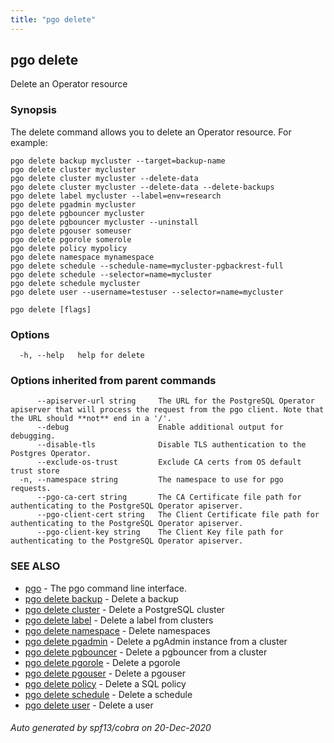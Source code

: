 ```yaml
---
title: "pgo delete"
---
```

## pgo delete

Delete an Operator resource

### Synopsis

The delete command allows you to delete an Operator resource. For example:

	pgo delete backup mycluster --target=backup-name
	pgo delete cluster mycluster
	pgo delete cluster mycluster --delete-data
	pgo delete cluster mycluster --delete-data --delete-backups
	pgo delete label mycluster --label=env=research
	pgo delete pgadmin mycluster
	pgo delete pgbouncer mycluster
	pgo delete pgbouncer mycluster --uninstall
	pgo delete pgouser someuser
	pgo delete pgorole somerole
	pgo delete policy mypolicy
	pgo delete namespace mynamespace
	pgo delete schedule --schedule-name=mycluster-pgbackrest-full
	pgo delete schedule --selector=name=mycluster
	pgo delete schedule mycluster
	pgo delete user --username=testuser --selector=name=mycluster

```
pgo delete [flags]
```

### Options

```
  -h, --help   help for delete
```

### Options inherited from parent commands

```
      --apiserver-url string     The URL for the PostgreSQL Operator apiserver that will process the request from the pgo client. Note that the URL should **not** end in a '/'.
      --debug                    Enable additional output for debugging.
      --disable-tls              Disable TLS authentication to the Postgres Operator.
      --exclude-os-trust         Exclude CA certs from OS default trust store
  -n, --namespace string         The namespace to use for pgo requests.
      --pgo-ca-cert string       The CA Certificate file path for authenticating to the PostgreSQL Operator apiserver.
      --pgo-client-cert string   The Client Certificate file path for authenticating to the PostgreSQL Operator apiserver.
      --pgo-client-key string    The Client Key file path for authenticating to the PostgreSQL Operator apiserver.
```

### SEE ALSO

* [pgo](/pgo-client/reference/pgo/)	 - The pgo command line interface.
* [pgo delete backup](/pgo-client/reference/pgo_delete_backup/)	 - Delete a backup
* [pgo delete cluster](/pgo-client/reference/pgo_delete_cluster/)	 - Delete a PostgreSQL cluster
* [pgo delete label](/pgo-client/reference/pgo_delete_label/)	 - Delete a label from clusters
* [pgo delete namespace](/pgo-client/reference/pgo_delete_namespace/)	 - Delete namespaces
* [pgo delete pgadmin](/pgo-client/reference/pgo_delete_pgadmin/)	 - Delete a pgAdmin instance from a cluster
* [pgo delete pgbouncer](/pgo-client/reference/pgo_delete_pgbouncer/)	 - Delete a pgbouncer from a cluster
* [pgo delete pgorole](/pgo-client/reference/pgo_delete_pgorole/)	 - Delete a pgorole
* [pgo delete pgouser](/pgo-client/reference/pgo_delete_pgouser/)	 - Delete a pgouser
* [pgo delete policy](/pgo-client/reference/pgo_delete_policy/)	 - Delete a SQL policy
* [pgo delete schedule](/pgo-client/reference/pgo_delete_schedule/)	 - Delete a schedule
* [pgo delete user](/pgo-client/reference/pgo_delete_user/)	 - Delete a user

###### Auto generated by spf13/cobra on 20-Dec-2020

